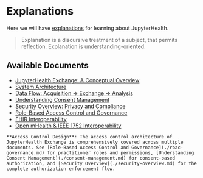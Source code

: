 # Explanations

Here we will have [explanations](https://diataxis.fr/explanation/) for learning about JupyterHealth.

> Explanation is a discursive treatment of a subject, that permits reflection. Explanation is understanding-oriented.

## Available Documents

- [JupyterHealth Exchange: A Conceptual Overview](./exchange-overview.md)
- [System Architecture](./architecture.md)
- [Data Flow: Acquisition → Exchange → Analysis](./data-flow.md)
- [Understanding Consent Management](./consent-management.md)
- [Security Overview: Privacy and Compliance](./security-overview.md)
- [Role-Based Access Control and Governance](./rbac-governance.md)
- [FHIR Interoperability](./fhir-interoperability.md)
- [Open mHealth & IEEE 1752 Interoperability](./openmhealth-interoperability.md)

```{note}
**Access Control Design**: The access control architecture of JupyterHealth Exchange is comprehensively covered across multiple documents. See [Role-Based Access Control and Governance](./rbac-governance.md) for practitioner roles and permissions, [Understanding Consent Management](./consent-management.md) for consent-based authorization, and [Security Overview](./security-overview.md) for the complete authorization enforcement flow.
```
